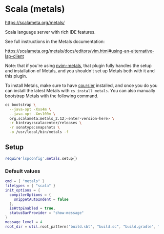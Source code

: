 # Scala (metals)

https://scalameta.org/metals/

Scala language server with rich IDE features.

See full instructions in the Metals documentation:

https://scalameta.org/metals/docs/editors/vim.html#using-an-alternative-lsp-client

Note: that if you're using [nvim-metals](https://github.com/scalameta/nvim-metals), that plugin fully handles the setup and installation of Metals, and you shouldn't set up Metals both with it and this plugin.

To install Metals, make sure to have [coursier](https://get-coursier.io/docs/cli-installation) installed, and once you do you can install the latest Metals with `cs install metals`. You can also manually bootstrap Metals with the following command.

```bash
cs bootstrap \
  --java-opt -Xss4m \
  --java-opt -Xms100m \
  org.scalameta:metals_2.12:<enter-version-here> \
  -r bintray:scalacenter/releases \
  -r sonatype:snapshots \
  -o /usr/local/bin/metals -f
```


## Setup

```lua
require'lspconfig'.metals.setup{}
```


### Default values

```lua
cmd = { "metals" }
filetypes = { "scala" }
init_options = {
  compilerOptions = {
    snippetAutoIndent = false
  },
  isHttpEnabled = true,
  statusBarProvider = "show-message"
}
message_level = 4
root_dir = util.root_pattern("build.sbt", "build.sc", "build.gradle", "pom.xml")
```




